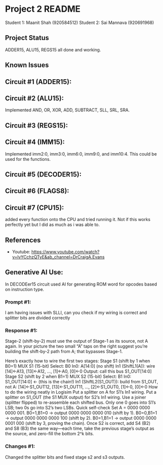 # Project 2 README

Student 1: Maanit Shah (920584512)
Student 2: Sai Mannava (920691968)

## Project Status
ADDER15, ALU15, REGS15 all done and working.

## Known Issues

## Circuit #1 (ADDER15):

## Circuit #2 (ALU15):
Implemented AND, OR, XOR, ADD, SUBTRACT, SLL, SRL, SRA.

## Circuit #3 (REGS15):

## Circuit #4 (IMM15):
Implemented imm2:0, imm3:0, imm6:0, imm9:0, and imm10:4. This could be used for the functions.

## Circuit #5 (DECODER15):

## Circuit #6 (FLAGS8):

## Circuit #7 (CPU15):
added every function onto the CPU and tried running it. Not if this works perfectly yet but I did as much as i was able to.

## References
- Youtube: https://www.youtube.com/watch?v=lvYCchzQTyE&ab_channel=DrCraigA.Evans

## Generative AI Use:
In DECODEer15 circuit used AI for generating ROM word for opcodes based on instruction type.

### Prompt #1:
I am having issues with SLLI, can you check if my wiring is correct and splitter bits are divided correctly

### Response #1:
Stage-2 (shift-by-2) must use the output of Stage-1 as its source, not A again.
In your picture the two small “A” taps on the right suggest you’re building the shift-by-2 path from A; that bypasses Stage-1.

Here’s exactly how to wire the first two stages:
Stage S1 (shift by 1 when B0=1)
MUX S1 (15-bit)
Select: B0
In0: A[14:0] (no shift)
In1 (ShiftL1(A)): wire [14]←A13, [13]←A12, …, [1]←A0, [0]←0
Output: call this bus S1_OUT[14:0]
Stage S2 (shift by 2 when B1=1)
MUX S2 (15-bit)
Select: B1
In0: S1_OUT[14:0] ← (this is the chain!)
In1 (ShiftL2(S1_OUT)): build from S1_OUT, not A:
[14]←S1_OUT12, [13]←S1_OUT11, …, [2]←S1_OUT0, [1]←0, [0]←0
How to do the wiring neatly in Logisim
Put a splitter on A for S1’s In1 wiring.
Put a splitter on S1_OUT (the S1 MUX output) for S2’s In1 wiring.
Use a joiner (splitter flipped) to re-assemble each shifted bus.
Only one 0 goes into S1’s LSB; two 0s go into S2’s two LSBs.
Quick self-check
Set A = 0000 0000 0000 001.
B0=1,B1=0 → output 0000 0000 0000 010 (shift by 1).
B0=0,B1=1 → output 0000 0000 0000 100 (shift by 2).
B0=1,B1=1 → output 0000 0000 0001 000 (shift by 3, proving the chain).
Once S2 is correct, add S4 (B2) and S8 (B3) the same way—each time, take the previous stage’s output as the source, and zero-fill the bottom 2^k bits.

### Changes #1:
Changed the splitter bits and fixed stage s2 and s3 outputs.